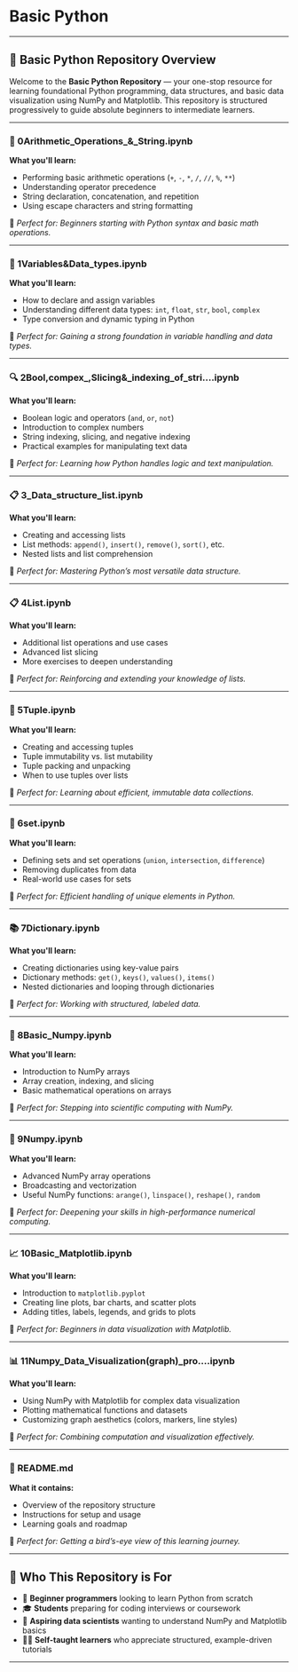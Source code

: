 # Basic Python
---

## 📂 Basic Python Repository Overview

Welcome to the **Basic Python Repository** — your one-stop resource for learning foundational Python programming, data structures, and basic data visualization using NumPy and Matplotlib. This repository is structured progressively to guide absolute beginners to intermediate learners.

---

### 🔢 0Arithmetic\_Operations\_&\_String.ipynb

**What you'll learn:**

* Performing basic arithmetic operations (`+`, `-`, `*`, `/`, `//`, `%`, `**`)
* Understanding operator precedence
* String declaration, concatenation, and repetition
* Using escape characters and string formatting

📌 *Perfect for: Beginners starting with Python syntax and basic math operations.*

---

### 🧠 1Variables\&Data\_types.ipynb

**What you'll learn:**

* How to declare and assign variables
* Understanding different data types: `int`, `float`, `str`, `bool`, `complex`
* Type conversion and dynamic typing in Python

📌 *Perfect for: Gaining a strong foundation in variable handling and data types.*

---

### 🔍 2Bool,compex\_,Slicing&\_indexing\_of\_stri....ipynb

**What you'll learn:**

* Boolean logic and operators (`and`, `or`, `not`)
* Introduction to complex numbers
* String indexing, slicing, and negative indexing
* Practical examples for manipulating text data

📌 *Perfect for: Learning how Python handles logic and text manipulation.*

---

### 📋 3\_Data\_structure\_list.ipynb

**What you'll learn:**

* Creating and accessing lists
* List methods: `append()`, `insert()`, `remove()`, `sort()`, etc.
* Nested lists and list comprehension

📌 *Perfect for: Mastering Python’s most versatile data structure.*

---

### 📋 4List.ipynb

**What you'll learn:**

* Additional list operations and use cases
* Advanced list slicing
* More exercises to deepen understanding

📌 *Perfect for: Reinforcing and extending your knowledge of lists.*

---

### 🧱 5Tuple.ipynb

**What you'll learn:**

* Creating and accessing tuples
* Tuple immutability vs. list mutability
* Tuple packing and unpacking
* When to use tuples over lists

📌 *Perfect for: Learning about efficient, immutable data collections.*

---

### 🔘 6set.ipynb

**What you'll learn:**

* Defining sets and set operations (`union`, `intersection`, `difference`)
* Removing duplicates from data
* Real-world use cases for sets

📌 *Perfect for: Efficient handling of unique elements in Python.*

---

### 📚 7Dictionary.ipynb

**What you'll learn:**

* Creating dictionaries using key-value pairs
* Dictionary methods: `get()`, `keys()`, `values()`, `items()`
* Nested dictionaries and looping through dictionaries

📌 *Perfect for: Working with structured, labeled data.*

---

### 🔢 8Basic\_Numpy.ipynb

**What you'll learn:**

* Introduction to NumPy arrays
* Array creation, indexing, and slicing
* Basic mathematical operations on arrays

📌 *Perfect for: Stepping into scientific computing with NumPy.*

---

### 🔬 9Numpy.ipynb

**What you'll learn:**

* Advanced NumPy array operations
* Broadcasting and vectorization
* Useful NumPy functions: `arange()`, `linspace()`, `reshape()`, `random`

📌 *Perfect for: Deepening your skills in high-performance numerical computing.*

---

### 📈 10Basic\_Matplotlib.ipynb

**What you'll learn:**

* Introduction to `matplotlib.pyplot`
* Creating line plots, bar charts, and scatter plots
* Adding titles, labels, legends, and grids to plots

📌 *Perfect for: Beginners in data visualization with Matplotlib.*

---

### 📊 11Numpy\_Data\_Visualization(graph)\_pro....ipynb

**What you'll learn:**

* Using NumPy with Matplotlib for complex data visualization
* Plotting mathematical functions and datasets
* Customizing graph aesthetics (colors, markers, line styles)

📌 *Perfect for: Combining computation and visualization effectively.*

---

### 📄 README.md

**What it contains:**

* Overview of the repository structure
* Instructions for setup and usage
* Learning goals and roadmap

📌 *Perfect for: Getting a bird’s-eye view of this learning journey.*

---

## 🚀 Who This Repository is For

* 📘 **Beginner programmers** looking to learn Python from scratch
* 🎓 **Students** preparing for coding interviews or coursework
* 🧪 **Aspiring data scientists** wanting to understand NumPy and Matplotlib basics
* 👨‍💻 **Self-taught learners** who appreciate structured, example-driven tutorials

---

